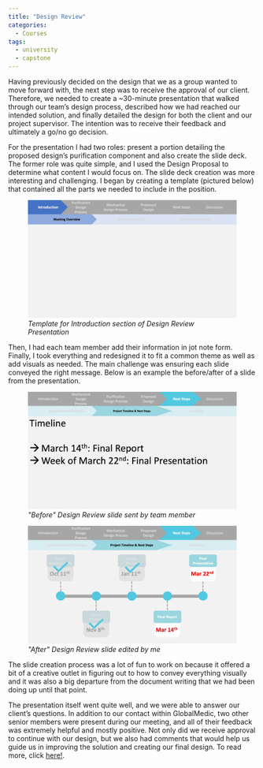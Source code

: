 ```yaml
---
title: "Design Review"
categories:
  - Courses
tags:
  - university
  - capstone
---
```

Having previously decided on the design that we as a group wanted to move forward with, the next step was to receive the approval of our client. Therefore, we needed to create a ~30-minute presentation that walked through our team’s design process, described how we had reached our intended solution, and finally detailed the design for both the client and our project supervisor. The intention was to receive their feedback and ultimately a go/no go decision.

For the presentation I had two roles: present a portion detailing the proposed design’s purification component and also create the slide deck. The former role was quite simple, and I used the Design Proposal to determine what content I would focus on. The slide deck creation was more interesting and challenging. I began by creating a template (pictured below) that contained all the parts we needed to include in the position. 
<figure>
  <img src="/assets/images/drtemplate.jpg" alt="Image" />
  <figcaption><em>Template for Introduction section of Design Review Presentation</em></figcaption>
</figure>
Then, I had each team member add their information in jot note form. Finally, I took everything and redesigned it to fit a common theme as well as add visuals as needed. The main challenge was ensuring each slide conveyed the right message. Below is an example the before/after of a slide from the presentation. 
<figure>
  <img src="/assets/images/drbefore.jpg" alt="Image" />
  <figcaption><em>"Before" Design Review slide sent by team member</em></figcaption>
</figure>
<figure>
  <img src="/assets/images/drafter.jpg" alt="Image" />
  <figcaption><em>"After" Design Review slide edited by me</em></figcaption>
</figure>
The slide creation process was a lot of fun to work on because it offered a bit of a creative outlet in figuring out to how to convey everything visually and it was also a big departure from the document writing that we had been doing up until that point. 

The presentation itself went quite well, and we were able to answer our client’s questions. In addition to our contact within GlobalMedic, two other senior members were present during our meeting, and all of their feedback was extremely helpful and mostly positive. Not only did we receive approval to continue with our design, but we also had comments that would help us guide us in improving the solution and creating our final design. To read more, click [here!](https://naveedfarahani.github.io/courses/designreview).

